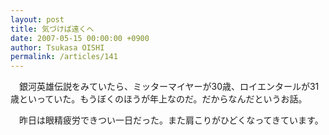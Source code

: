 ```yaml
---
layout: post
title: 気づけば遠くへ
date: 2007-05-15 00:00:00 +0900
author: Tsukasa OISHI
permalink: /articles/141
---
```


　銀河英雄伝説をみていたら、ミッターマイヤーが30歳、ロイエンタールが31歳といっていた。もうぼくのほうが年上なのだ。だからなんだというお話。

　昨日は眼精疲労できつい一日だった。また肩こりがひどくなってきています。

